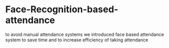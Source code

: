 # Face-Recognition-based-attendance
to avoid manual attendance systems we introduced face based attendance system to save time and to increase efficiency of taking attendance
